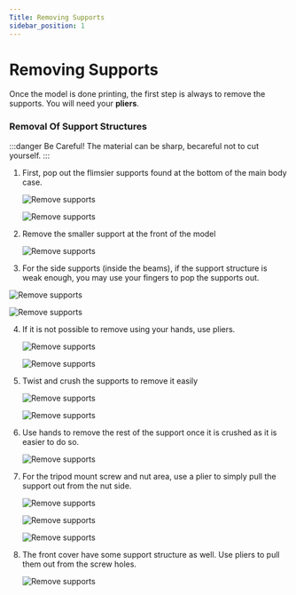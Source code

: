 ```yaml
---
Title: Removing Supports
sidebar_position: 1
---
```


# Removing Supports

Once the model is done printing, the first step is always to remove the supports. You will need your **pliers**.

### Removal Of Support Structures

:::danger Be Careful!
The material can be sharp, becareful not to cut yourself.
:::

1. First, pop out the flimsier supports found at the bottom of the main body case.

   ![Remove supports](../../../static/img/assembly/m2.png)

   ![Remove supports](../../../static/img/assembly/m3.png)

2. Remove the smaller support at the front of the model

   ![Remove supports](../../../static/img/assembly/m5.png)

3. For the side supports (inside the beams), if the support structure is weak enough, you may use your fingers to pop the supports out.

![Remove supports](../../../static/img/assembly/m6.png)

![Remove supports](../../../static/img/assembly/m7.png)

4. If it is not possible to remove using your hands, use pliers.

   ![Remove supports](../../../static/img/assembly/m8.png)

   ![Remove supports](../../../static/img/assembly/m9.png)

5. Twist and crush the supports to remove it easily

   ![Remove supports](../../../static/img/assembly/m10.png)

   ![Remove supports](../../../static/img/assembly/m11.png)

6. Use hands to remove the rest of the support once it is crushed as it is easier to do so.

   ![Remove supports](../../../static/img/assembly/m12.png)

7. For the tripod mount screw and nut area, use a plier to simply pull the support out from the nut side.

   ![Remove supports](../../../static/img/assembly/m13.png)

   ![Remove supports](../../../static/img/assembly/m14.png)

   ![Remove supports](../../../static/img/assembly/m15.png)

8. The front cover have some support structure as well. Use pliers to pull them out from the screw holes.

   ![Remove supports](../../../static/img/assembly/f1.png)
